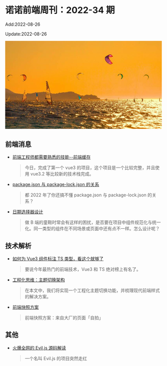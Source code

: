 <!--
 * @Description:
 * @Author: wangfuyuan
 * @Email: wangfuyuan@nnuo.com
 * @Date: 2022-06-12 14:34:06
 * @LastEditors: wangfuyuan
 * @LastEditTime: 2022-08-27 10:37:40
 * @FilePath: \nuofe-weekly1\2022\weekly-34.md
-->

# 诺诺前端周刊：2022-34 期

Add:2022-08-26

Update:2022-08-26

![202234](../images/2022/202234.jpg)

## 前端消息

- [前端工程师都需要熟悉的技能--前端缓存](https://mp.weixin.qq.com/s/Y62Kv_WaTyTfXtuhA7cl8w)

  > 今日，完成了第一个 vue3 的项目，这个项目是一个比较完整，并且使用 vue3.2 等比较新的技术栈完成。

- [package.json 与 package-lock.json 的关系](https://mp.weixin.qq.com/s/D8Ra92ztrVLsbyfeusiYIg)

  > 都 2022 年了你还搞不懂 package.json 与 package-lock.json 的关系？

- [日期选择器设计](https://mp.weixin.qq.com/s/I16uUxwWtOHD2_M2u1Wkjg)

  > 做 B 端的童鞋时常会有这样的困扰，是否要在项目中组件规范化与统一化。同一类型的组件在不同场景或页面中还有点不一样。怎么设计呢？

## 技术解析

- [如何为 Vue3 组件标注 TS 类型，看这个就够了](https://mp.weixin.qq.com/s/URRdFnlbFnnvkCF7lVyqog)

  > 要说今年最热门的前端技术，Vue3 和 TS 绝对榜上有名了。

- [工程化思维：主题切换架构](https://mp.weixin.qq.com/s/fymuGPW-9agEtxYX2s4FPQ)

  > 在本文中，我们将实现一个工程化主题切换功能，并梳理现代前端样式的解决方案。

- [前端快照方案](https://mp.weixin.qq.com/s/md_Xu0EzvnqoBrlc_QAnig)

  > 前端快照方案：来自大厂的页面「自拍」

## 其他

- [火爆全网的 Evil.js 源码解读](https://juejin.cn/post/7133134875426553886)

  > 一个名叫 Evil.js 的项目突然走红
